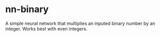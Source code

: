 # nn-binary
A simple neural network that multiplies an inputed binary number by an integer. Works best with even integers.
